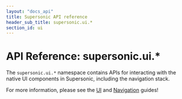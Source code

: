 ```yaml
---
layout: "docs_api"
title: Supersonic API reference
header_sub_title: supersonic.ui.*
section_id: ui
---
```


# API Reference: supersonic.ui.*

The `supersonic.ui.*` namespace contains APIs for interacting with the native UI components in Supersonic, including the navigation stack.

For more information, please see the [UI][ui-guides] and [Navigation][nav-guides] guides!

[nav-guides]: /supersonic/guides/navigation
[ui-guides]: /supersonic/guides/ui
